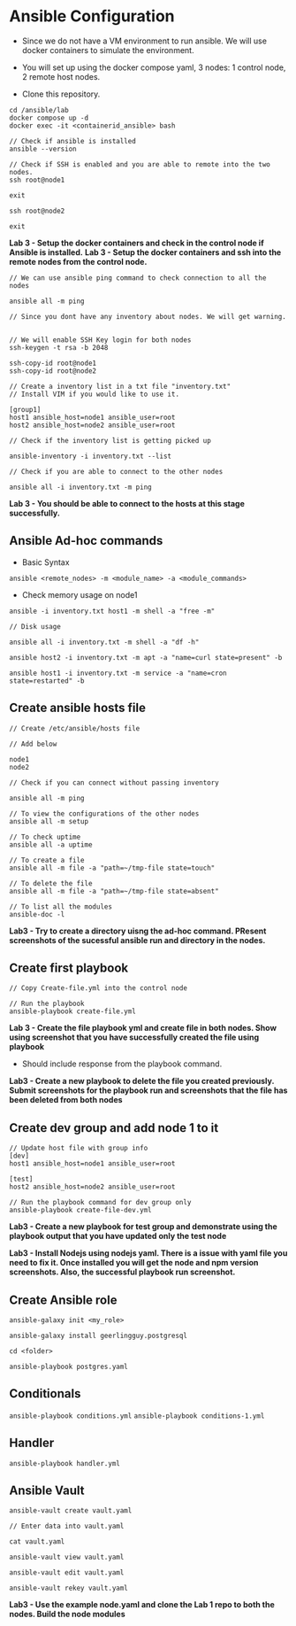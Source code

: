# Ansible Configuration

- Since we do not have a VM environment to run ansible. We will use docker containers to simulate the environment. 

- You will set up using the docker compose yaml, 3 nodes: 1 control node, 2 remote host nodes.
- Clone this repository. 

```
cd /ansible/lab
docker compose up -d
docker exec -it <containerid_ansible> bash

// Check if ansible is installed
ansible --version 

// Check if SSH is enabled and you are able to remote into the two nodes. 
ssh root@node1

exit

ssh root@node2

exit
```

**Lab 3 - Setup the docker containers and check in the control node if Ansible is installed.**
**Lab 3 - Setup the docker containers and ssh into the remote nodes from the control node.**

```
// We can use ansible ping command to check connection to all the nodes

ansible all -m ping

// Since you dont have any inventory about nodes. We will get warning. 


// We will enable SSH Key login for both nodes
ssh-keygen -t rsa -b 2048

ssh-copy-id root@node1
ssh-copy-id root@node2

// Create a inventory list in a txt file "inventory.txt"
// Install VIM if you would like to use it.

[group1]
host1 ansible_host=node1 ansible_user=root 
host2 ansible_host=node2 ansible_user=root 

// Check if the inventory list is getting picked up 

ansible-inventory -i inventory.txt --list

// Check if you are able to connect to the other nodes

ansible all -i inventory.txt -m ping

```

**Lab 3 - You should be able to connect to the hosts at this stage successfully.**

## Ansible Ad-hoc commands

- Basic Syntax

`ansible <remote_nodes> -m <module_name> -a <module_commands>`

- Check memory usage on node1

`ansible -i inventory.txt host1 -m shell -a "free -m"`

```
// Disk usage 

ansible all -i inventory.txt -m shell -a "df -h"

ansible host2 -i inventory.txt -m apt -a "name=curl state=present" -b

ansible host1 -i inventory.txt -m service -a "name=cron state=restarted" -b
```

## Create ansible hosts file

```
// Create /etc/ansible/hosts file

// Add below

node1
node2

// Check if you can connect without passing inventory

ansible all -m ping

// To view the configurations of the other nodes
ansible all -m setup

// To check uptime
ansible all -a uptime

// To create a file 
ansible all -m file -a "path=~/tmp-file state=touch"

// To delete the file
ansible all -m file -a "path=~/tmp-file state=absent"

// To list all the modules
ansible-doc -l 
```

**Lab3 - Try to create a directory uisng the ad-hoc command. PResent screenshots of the sucessful ansible run and directory in the nodes.**

## Create first playbook 

```
// Copy Create-file.yml into the control node

// Run the playbook 
ansible-playbook create-file.yml

```

**Lab 3 - Create the file playbook yml and create file in both nodes. Show using screenshot that you have successfully created the file using playbook**
- Should include response from the playbook command. 

**Lab3 - Create a new playbook to delete the file you created previously. Submit screenshots for the playbook run and screenshots that the file has been deleted from both nodes**

## Create dev group and add node 1 to it

```
// Update host file with group info
[dev]
host1 ansible_host=node1 ansible_user=root 

[test]
host2 ansible_host=node2 ansible_user=root 

// Run the playbook command for dev group only 
ansible-playbook create-file-dev.yml

```

**Lab3 - Create a new playbook for test group and demonstrate using the playbook output that you have updated only the test node**

**Lab3 - Install Nodejs using nodejs yaml. There is a issue with yaml file you need to fix it. Once installed you will get the node and npm version screenshots. Also, the successful playbook run screenshot.**

## Create Ansible role

```
ansible-galaxy init <my_role>

ansible-galaxy install geerlingguy.postgresql

cd <folder>

ansible-playbook postgres.yaml 
```


## Conditionals

`ansible-playbook conditions.yml`
`ansible-playbook conditions-1.yml`

## Handler

`ansible-playbook handler.yml`

## Ansible Vault

```
ansible-vault create vault.yaml 

// Enter data into vault.yaml 

cat vault.yaml

ansible-vault view vault.yaml

ansible-vault edit vault.yaml

ansible-vault rekey vault.yaml
```

**Lab3 - Use the example node.yaml and clone the Lab 1 repo to both the nodes. Build the node modules** 
